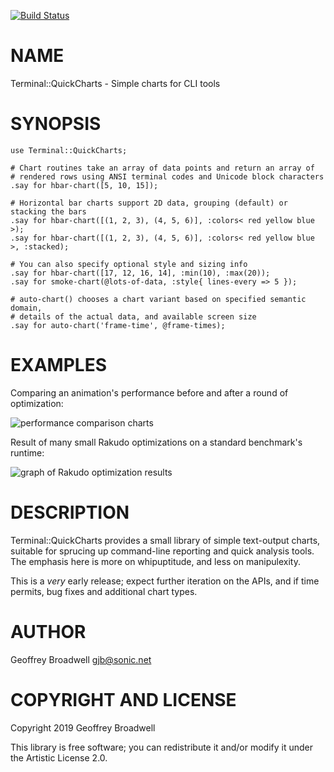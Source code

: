 [![Build Status](https://travis-ci.org/japhb/Terminal-QuickCharts.svg?branch=master)](https://travis-ci.org/japhb/Terminal-QuickCharts)

NAME
====

Terminal::QuickCharts - Simple charts for CLI tools

SYNOPSIS
========

```perl6
use Terminal::QuickCharts;

# Chart routines take an array of data points and return an array of
# rendered rows using ANSI terminal codes and Unicode block characters
.say for hbar-chart([5, 10, 15]);

# Horizontal bar charts support 2D data, grouping (default) or stacking the bars
.say for hbar-chart([(1, 2, 3), (4, 5, 6)], :colors< red yellow blue >);
.say for hbar-chart([(1, 2, 3), (4, 5, 6)], :colors< red yellow blue >, :stacked);

# You can also specify optional style and sizing info
.say for hbar-chart([17, 12, 16, 14], :min(10), :max(20));
.say for smoke-chart(@lots-of-data, :style{ lines-every => 5 });

# auto-chart() chooses a chart variant based on specified semantic domain,
# details of the actual data, and available screen size
.say for auto-chart('frame-time', @frame-times);
```

EXAMPLES
========

Comparing an animation's performance before and after a round of optimization:

![performance comparison charts](https://user-images.githubusercontent.com/63550/60478723-533b2f00-9c38-11e9-9462-2ef67d1840bf.png)

Result of many small Rakudo optimizations on a standard benchmark's runtime:

![graph of Rakudo optimization results](https://user-images.githubusercontent.com/63550/60484089-0746b500-9c4d-11e9-87fe-4ac4c032ba5e.png)

DESCRIPTION
===========

Terminal::QuickCharts provides a small library of simple text-output charts, suitable for sprucing up command-line reporting and quick analysis tools. The emphasis here is more on whipuptitude, and less on manipulexity.

This is a *very* early release; expect further iteration on the APIs, and if time permits, bug fixes and additional chart types.

AUTHOR
======

Geoffrey Broadwell <gjb@sonic.net>

COPYRIGHT AND LICENSE
=====================

Copyright 2019 Geoffrey Broadwell

This library is free software; you can redistribute it and/or modify it under the Artistic License 2.0.


